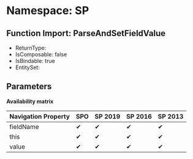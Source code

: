 # Namespace: SP

## Function Import: ParseAndSetFieldValue

- ReturnType: 
- IsComposable: false
- IsBindable: true
- EntitySet: 

## Parameters

**Availability matrix**

Navigation Property | SPO | SP 2019 | SP 2016 | SP 2013
----------|-----|---------|---------|--------
fieldName | ✔ | ✔ | ✔ | ✔
this | ✔ | ✔ | ✔ | ✔
value | ✔ | ✔ | ✔ | ✔
